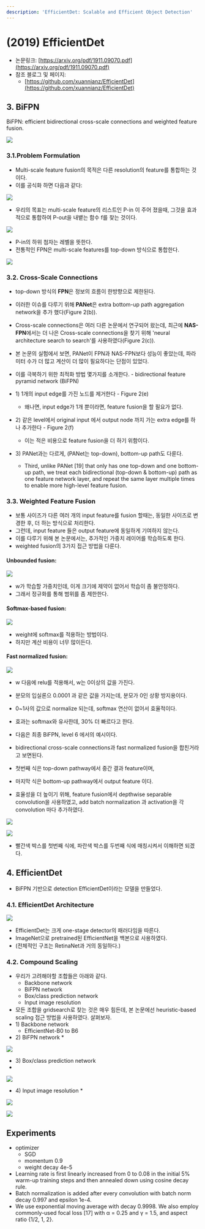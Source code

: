 ```yaml
---
description: 'EfficientDet: Scalable and Efficient Object Detection'
---
```


# \(2019\) EfficientDet

* 논문링크: [https://arxiv.org/pdf/1911.09070.pdf](https://arxiv.org/pdf/1911.09070.pdf)
* 참조 블로그 및 페이지:
  * [https://github.com/xuannianz/EfficientDet](https://github.com/xuannianz/EfficientDet)

## 3. BiFPN

BiFPN: efficient bidirectional cross-scale connections and weighted feature fusion.

![](../.gitbook/assets/image%20%2842%29.png)

### 3.1.Problem Formulation

*  Multi-scale feature fusion의 목적은 다른 resolution의 feature를 통합하는 것이다.
* 이를 공식화 하면 다음과 같다:

![](../.gitbook/assets/image%20%28116%29.png)

* 우리의 목표는 multi-scale feature의 리스트인 P-in 이 주어 졌을때, 그것을 효과적으로 통합하여 P-out을 내뱉는 함수 f를 찾는 것이다.

![](../.gitbook/assets/image%20%287%29.png)

* P-in의 하위 첨자는 레벨을 뜻한다.
* 전통적인 FPN은 multi-scale features를 top-down 방식으로 통합한다.

![](../.gitbook/assets/image%20%28119%29.png)

### 3.2. Cross-Scale Connections

* top-down 방식의  **FPN**은 정보의 흐름이 한방향으로 제한된다.
* 이러한 이슈를 다루기 위해 **PANet**은 extra bottom-up path aggregation network을 추가 했다\(Figure 2\(b\)\). 
* Cross-scale connections은 여러 다른 논문에서 연구되어 왔는데, 최근에 **NAS-FPN**에서는 더 나은 Cross-scale connections을 찾기 위해 'neural architecture search to search'를 사용하였다\(Figure 2\(c\)\).
*  본 논문의 실험에서 보면, PANet이 FPN과 NAS-FPN보다 성능이 좋았는데, 파라미터 수가 더 많고 계산이 더 많이 필요하다는 단점이 있었다. 
* 이를 극복하기 위한 최적화 방법 몇가지를 소개한다. - bidirectional feature pyramid network \(BiFPN\)



* 1\) 1개의 input edge를 가진 노드를 제거한다 - Figure 2\(e\)
  * 왜나면, input edge가 1개 뿐이라면, feature fusion을 할 필요가 없다.
* 2\)  같은 level에서 original input 에서 output node 까지 가는 extra edge를 하나 추가한다 - Figure 2\(f\)
  * 이는 적은 비용으로 feature fusion을  더 하기 위함이다.
* 3\) PANet과는 다르게, \(PANet는 top-down\), bottom-up path도 다룬다.
  * Third, unlike PANet \[19\] that only has one top-down and one bottom-up path, we treat each bidirectional \(top-down & bottom-up\) path as one feature network layer, and repeat the same layer multiple times to enable more high-level feature fusion. 

### 3.3. Weighted Feature Fusion

* 보통 사이즈가 다른 여러 개의 input feature를 fusion 할때는, 동일한 사이즈로 변경한 후, 더 하는 방식으로 처리한다.
* 그런데, input feature 들은 output feature에 동일하게 기여하지 않는다.
* 이를 다루기 위해 본 논문에서는, 추가적인 가중치 레이어를 학습하도록 한다. 
*  weighted fusion의 3가지 접근 방법을 다룬다. 

#### Unbounded fusion:

![](../.gitbook/assets/image%20%282%29.png)

* w가 학습할 가중치인데, 이게 크기에 제약이 없어서 학습이 좀 불안정하다.
* 그래서 정규화를 통해 범위를 좀 제한한다.

#### Softmax-based fusion:

![](../.gitbook/assets/image%20%28103%29.png)

* weight에 softmax를 적용하는 방법이다.
* 하지만 계산 비용이 너무 많이든다.

#### Fast normalized fusion:

![](../.gitbook/assets/image%20%2844%29.png)

* w 다음에 relu를 적용해서, w는 0이상의 값을 가진다.
* 분모의 입실론으 0.0001 과 같은 값을 가지는데, 분모가 0인 상황 방지용이다.
* 0~1사의 값으로 normalize 되는데, softmax 연산이 없어서 효율적이다.
* 효과는 softmax와 유사한데, 30%  더 빠르다고 한다.



* 다음은 최종 BiFPN, level 6 에서의 예시이다.
* bidirectional cross-scale connections과 fast normalized fusion을 합친거라고 보면된다.
* 첫번째 식은 top-down pathway에서 중간 결과 feature이며, 
* 마지막 식은 bottom-up pathway에서 output feature 이다.
* 효율성을 더 높이기 위해, feature fusion에서 depthwise separable convolution을 사용하였고,  add batch normalization 과 activation을 각 convolution 마다 추가하였다.

![](../.gitbook/assets/image%20%2893%29.png)

![](../.gitbook/assets/image%20%2852%29.png)

* 빨간색 박스를 첫번째 식에, 파란색 박스를 두번째 식에 매칭시켜서 이해하면 되겠다.

## 4. EfficientDet

* BiFPN 기반으로 detection EfficientDet이라는 모델을 만들었다.

### 4.1. EfficientDet Architecture

![](../.gitbook/assets/image%20%28100%29.png)

* EfficientDet는 크게 one-stage detector의 패러다임을 따른다.
* ImageNet으로 pretrained된 EfficientNet을 백본으로 사용하였다.
* \(전체적인 구조는 RetinaNet과 거의 동일하다.\)

### 4.2. Compound Scaling

* 우리가 고려해야할 조합들은 아래와 같다.
  * Backbone network
  * BiFPN network
  * Box/class prediction network
  * Input image resolution
* 모든 조합을 gridsearch로 찾는 것은 매우 힘든데,  본 논문에선 heuristic-based scaling 접근 방법을 사용하였다. 살펴보자.
* 1\)  Backbone network
  * EfficientNet-B0 to B6
* 2\) BiFPN network
  * 

![](../.gitbook/assets/image%20%2882%29.png)

* 3\) Box/class prediction network
* 
![](../.gitbook/assets/image%20%2813%29.png)

* 4\) Input image resolution
  * 

![](../.gitbook/assets/image%20%2840%29.png)



![](../.gitbook/assets/image%20%2863%29.png)









## Experiments

* optimizer
  * SGD
  * momentum 0.9 
  *  weight decay 4e-5
* Learning rate is first linearly increased from 0 to 0.08 in the initial 5% warm-up training steps and then annealed down using cosine decay rule.
* Batch normalization is added after every convolution with batch norm decay 0.997 and epsilon 1e-4.
* We use exponential moving average with decay 0.9998. We also employ commonly-used focal loss \[17\] with α = 0.25 and γ = 1.5, and aspect ratio {1/2, 1, 2}.

